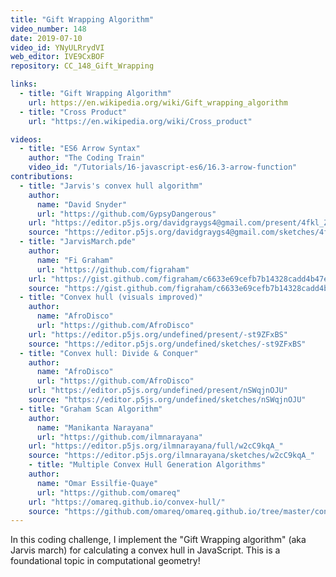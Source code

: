 ```yaml
---
title: "Gift Wrapping Algorithm"
video_number: 148
date: 2019-07-10
video_id: YNyULRrydVI
web_editor: IVE9CxBOF
repository: CC_148_Gift_Wrapping

links:
  - title: "Gift Wrapping Algorithm"
    url: https://en.wikipedia.org/wiki/Gift_wrapping_algorithm
  - title: "Cross Product"
    url: "https://en.wikipedia.org/wiki/Cross_product"

videos:
  - title: "ES6 Arrow Syntax"
    author: "The Coding Train"
    video_id: "/Tutorials/16-javascript-es6/16.3-arrow-function"
contributions:
  - title: "Jarvis's convex hull algorithm"
    author:
      name: "David Snyder"
      url: "https://github.com/GypsyDangerous"
    url: "https://editor.p5js.org/davidgraygs4@gmail.com/present/4fkl_Z7Un"
    source: "https://editor.p5js.org/davidgraygs4@gmail.com/sketches/4fkl_Z7Un"
  - title: "JarvisMarch.pde"
    author:
      name: "Fi Graham"
      url: "https://github.com/figraham"
    url: "https://gist.github.com/figraham/c6633e69cefb7b14328cadd4b47ec00a"
    source: "https://gist.github.com/figraham/c6633e69cefb7b14328cadd4b47ec00a"
  - title: "Convex hull (visuals improved)"
    author:
      name: "AfroDisco"
      url: "https://github.com/AfroDisco"
    url: "https://editor.p5js.org/undefined/present/-st9ZFxBS"
    source: "https://editor.p5js.org/undefined/sketches/-st9ZFxBS"
  - title: "Convex hull: Divide & Conquer"
    author:
      name: "AfroDisco"
      url: "https://github.com/AfroDisco"
    url: "https://editor.p5js.org/undefined/present/nSWqjnOJU"
    source: "https://editor.p5js.org/undefined/sketches/nSWqjnOJU"
  - title: "Graham Scan Algorithm"
    author:
      name: "Manikanta Narayana"
      url: "https://github.com/ilmnarayana"
    url: "https://editor.p5js.org/ilmnarayana/full/w2cC9kqA_"
    source: "https://editor.p5js.org/ilmnarayana/sketches/w2cC9kqA_"
    - title: "Multiple Convex Hull Generation Algorithms"
    author:
      name: "Omar Essilfie-Quaye"
      url: "https://github.com/omareq"
    url: "https://omareq.github.io/convex-hull/"
    source: "https://github.com/omareq/omareq.github.io/tree/master/convex-hull"
---
```

In this coding challenge, I implement the "Gift Wrapping algorithm" (aka Jarvis march) for calculating a convex hull in JavaScript. This is a foundational topic in computational geometry!
